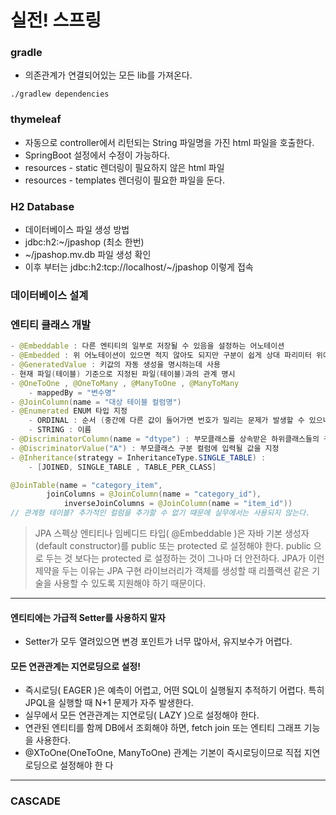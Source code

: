 # 실전! 스프링

### gradle
-   의존관계가 연결되어있는 모든 lib를 가져온다.

``./gradlew dependencies``


### thymeleaf

- 자동으로 controller에서  리턴되는 String 파일명을 가진 html 파일을 호출한다.
- SpringBoot 설정에서 수정이 가능하다.
- resources - static 렌더링이 필요하지 않은 html 파일
- resources - templates 렌더링이 필요한 파일을 둔다.


### H2 Database

- 데이터베이스 파일 생성 방법
- jdbc:h2:~/jpashop (최소 한번)
- ~/jpashop.mv.db 파일 생성 확인
- 이후 부터는 jdbc:h2:tcp://localhost/~/jpashop 이렇게 접속

### 데이터베이스 설계

### 엔티티 클래스 개발
~~~java 
- @Embeddable : 다른 엔티티의 일부로 저장될 수 있음을 설정하는 어노테이션
- @Embedded : 위 어노테이션이 있으면 적지 않아도 되지만 구분이 쉽게 상대 파리미터 위에도 명시  
- @GeneratedValue : 키값의 자동 생성을 명시하는데 사용
- 현재 파일(테이블) 기준으로 지정된 파일(테이블)과의 관계 명시
- @OneToOne , @OneToMany , @ManyToOne , @ManyToMany
    - mappedBy = "변수명"   
- @JoinColumn(name = "대상 테이블 컬럼명")    
- @Enumerated ENUM 타입 지정
    - ORDINAL : 순서 (중간에 다른 값이 들어가면 번호가 밀리는 문제가 발생할 수 있으니 절대 사용하면 X)
    - STRING : 이름
- @DiscriminatorColumn(name = "dtype") : 부모클래스를 상속받은 하위클래스들의 구분할 컬럼을 생성
- @DiscriminatorValue("A") : 부모클래스 구분 컬럼에 입력될 값을 지정
- @Inheritance(strategy = InheritanceType.SINGLE_TABLE) :
    - [JOINED, SINGLE_TABLE , TABLE_PER_CLASS]
~~~

~~~java
@JoinTable(name = "category_item",
        joinColumns = @JoinColumn(name = "category_id"),
            inverseJoinColumns = @JoinColumn(name = "item_id"))
// 관계형 테이블? 추가적인 컬럼을 추가할 수 없기 때문에 실무에서는 사용되지 않는다.
~~~ 

> JPA 스펙상 엔티티나 임베디드 타입( @Embeddable )은 자바 기본 생성자(default constructor)를 
> public 또는 protected 로 설정해야 한다. 
> public 으로 두는 것 보다는 protected 로 설정하는 것이 그나마 더 안전하다.
> JPA가 이런 제약을 두는 이유는 
> JPA 구현 라이브러리가 객체를 생성할 때 리플랙션 같은 기술을 사용할 수 있도록 지원해야 하기 때문이다.


* * *

#### 엔티티에는 가급적 Setter를 사용하지 말자
- Setter가 모두 열려있으면 변경 포인트가 너무 많아서, 유지보수가 어렵다.

#### 모든 연관관계는 지연로딩으로 설정!
- 즉시로딩( EAGER )은 예측이 어렵고, 어떤 SQL이 실행될지 추적하기 어렵다. 
  특히 JPQL을 실행할 때 N+1 문제가 자주 발생한다.
- 실무에서 모든 연관관계는 지연로딩( LAZY )으로 설정해야 한다.
- 연관된 엔티티를 함께 DB에서 조회해야 하면, fetch join 또는 엔티티 그래프 기능을 사용한다.
- @XToOne(OneToOne, ManyToOne) 관계는 기본이 즉시로딩이므로 직접 지연로딩으로 설정해야 한
  다
  


* * *

### CASCADE
